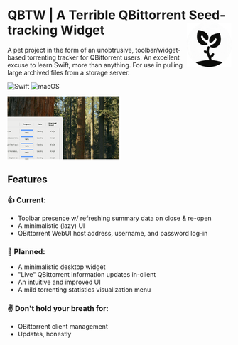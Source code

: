 # QBTW | A Terrible QBittorrent Seed-tracking Widget <a href="https://github.com/grigsbyanthony/QBSW"><img src="GitHubAssets/logo_nonsize-transformed.png" align="right" height="100" /></a>

A pet project in the form of an unobtrusive, toolbar/widget-based torrenting tracker for QBittorrent users. An excellent excuse to learn Swift, more than anything. For use in pulling large archived files from a storage server.

![Swift](https://img.shields.io/badge/swift-F54A2A?style=for-the-badge&logo=swift&logoColor=white)
![macOS](https://img.shields.io/badge/mac%20os-000000?style=for-the-badge&logo=macos&logoColor=F0F0F0)

<img src="GitHubAssets/githubpreviewanimated30.gif" width="50%"/>

## Features
### 👍 Current:
- Toolbar presence w/ refreshing summary data on close & re-open
- A minimalistic (lazy) UI
- QBittorrent WebUI host address, username, and password log-in
### 🤞 Planned:
- A minimalistic desktop widget
- "Live" QBittorrent information updates in-client
- An intuitive and improved UI
- A mild torrenting statistics visualization menu
### ✌️ Don't hold your breath for:
- QBittorrent client management
- Updates, honestly
